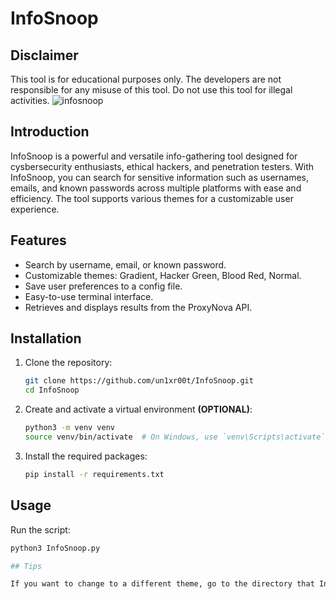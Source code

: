 # InfoSnoop

## Disclaimer

This tool is for educational purposes only. The developers are not responsible for any misuse of this tool. Do not use this tool for illegal activities.
![infosnoop](https://github.com/user-attachments/assets/cfc67086-f6bf-4fc7-879e-4c63af96a281)


## Introduction

InfoSnoop is a powerful and versatile info-gathering tool designed for cysbersecurity enthusiasts, ethical hackers, and penetration testers. With InfoSnoop, you can search for sensitive information such as usernames, emails, and known passwords across multiple platforms with ease and efficiency. The tool supports various themes for a customizable user experience.

## Features

- Search by username, email, or known password.
- Customizable themes: Gradient, Hacker Green, Blood Red, Normal.
- Save user preferences to a config file.
- Easy-to-use terminal interface.
- Retrieves and displays results from the ProxyNova API.

## Installation

1. Clone the repository:

    ```sh
    git clone https://github.com/un1xr00t/InfoSnoop.git
    cd InfoSnoop
    ```

2. Create and activate a virtual environment **(OPTIONAL)**:

    ```sh
    python3 -m venv venv
    source venv/bin/activate  # On Windows, use `venv\Scripts\activate`
    ```

3. Install the required packages:

    ```sh
    pip install -r requirements.txt
    ```

## Usage

Run the script:

```sh
python3 InfoSnoop.py

## Tips

If you want to change to a different theme, go to the directory that InfoSnoop.py is in and delete 'config.ini'. This will allow you to change the theme the next time you launch InfoSnoop.py.
